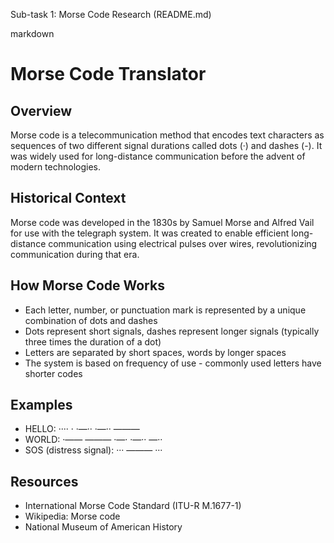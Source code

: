
Sub-task 1: Morse Code Research (README.md)

markdown
# Morse Code Translator

## Overview
Morse code is a telecommunication method that encodes text characters as sequences of two different signal durations called dots (·) and dashes (-). It was widely used for long-distance communication before the advent of modern technologies.

## Historical Context
Morse code was developed in the 1830s by Samuel Morse and Alfred Vail for use with the telegraph system. It was created to enable efficient long-distance communication using electrical pulses over wires, revolutionizing communication during that era.

## How Morse Code Works
- Each letter, number, or punctuation mark is represented by a unique combination of dots and dashes
- Dots represent short signals, dashes represent longer signals (typically three times the duration of a dot)
- Letters are separated by short spaces, words by longer spaces
- The system is based on frequency of use - commonly used letters have shorter codes

## Examples
- HELLO: ···· · ·—·· ·—·· ———
- WORLD: ·—— ——— ·—· ·—·· —··
- SOS (distress signal): ··· ——— ···

## Resources
- International Morse Code Standard (ITU-R M.1677-1)
- Wikipedia: Morse code
- National Museum of American History

